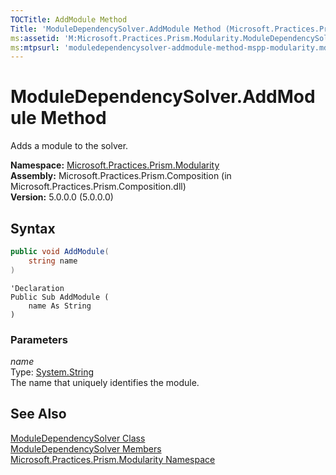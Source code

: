 ```yaml
---
TOCTitle: AddModule Method
Title: 'ModuleDependencySolver.AddModule Method (Microsoft.Practices.Prism.Modularity)'
ms:assetid: 'M:Microsoft.Practices.Prism.Modularity.ModuleDependencySolver.AddModule(System.String)'
ms:mtpsurl: 'moduledependencysolver-addmodule-method-mspp-modularity.md'
---
```



# ModuleDependencySolver.AddModule Method

Adds a module to the solver.

**Namespace:** [Microsoft.Practices.Prism.Modularity](/patterns-practices/reference/mspp-modularity-namespace)  
**Assembly:** Microsoft.Practices.Prism.Composition (in Microsoft.Practices.Prism.Composition.dll)  
**Version:** 5.0.0.0 (5.0.0.0)

## Syntax

```C#
public void AddModule(
	string name
)
```

```VB
'Declaration
Public Sub AddModule ( 
	name As String
)
```

### Parameters

*name*  
Type: [System.String](http://msdn.microsoft.com/en-us/library/s1wwdcbf)  
The name that uniquely identifies the module.

## See Also

[ModuleDependencySolver Class](/patterns-practices/reference/moduledependencysolver-class-mspp-modularity)  
[ModuleDependencySolver Members](/patterns-practices/reference/moduledependencysolver-members-mspp-modularity)  
[Microsoft.Practices.Prism.Modularity Namespace](/patterns-practices/reference/mspp-modularity-namespace)  
